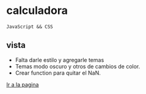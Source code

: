# calculadora 
`JavaScript && CSS`

## vista 
 
 - Falta darle estilo y agregarle temas
 - Temas modo oscuro y otros de cambios de color.
 - Crear function para quitar el NaN. 
 
 [Ir a la pagina](https://sleepy-hopper-556dc9.netlify.app/)


